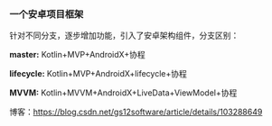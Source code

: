 ### 一个安卓项目框架

针对不同分支，逐步增加功能，引入了安卓架构组件，分支区别：

**master:** Kotlin+MVP+AndroidX+协程

**lifecycle:** Kotlin+MVP+AndroidX+lifecycle+协程

**MVVM:** Kotlin+MVVM+AndroidX+LiveData+ViewModel+协程


博客：https://blog.csdn.net/gs12software/article/details/103288649
